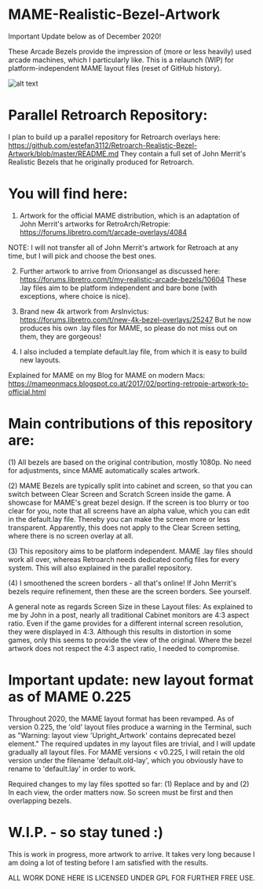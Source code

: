 # MAME-Realistic-Bezel-Artwork

Important Update below as of December 2020!

These Arcade Bezels provide the impression of (more or less heavily) used arcade machines, which I particularly like. This is a relaunch (WIP) for platform-independent MAME layout files (reset of GitHub history).

![alt text](screenshots/bankp.jpg "Bank Panic with Overlay in MAME")

# Parallel Retroarch Repository:

I plan to build up a parallel repository for Retroarch overlays here:
https://github.com/estefan3112/Retroarch-Realistic-Bezel-Artwork/blob/master/README.md
They contain a full set of John Merrit's Realistic Bezels that he originally produced for Retroarch.

# You will find here:

1. Artwork for the official MAME distribution, which is an adaptation of John Merrit's artworks for RetroArch/Retropie:
https://forums.libretro.com/t/arcade-overlays/4084

NOTE: I will not transfer all of John Merrit's artwork for Retroach at any time, but I will pick and choose the best ones.

2. Further artwork to arrive from Orionsangel as discussed here:
https://forums.libretro.com/t/my-realistic-arcade-bezels/10604
These .lay files aim to be platform independent and bare bone (with exceptions, where choice is nice).

3. Brand new 4k artwork from ArsInvictus:
https://forums.libretro.com/t/new-4k-bezel-overlays/25247
But he now produces his own .lay files for MAME, so please do not miss out on them, they are gorgeous!

4. I also included a template default.lay file, from which it is easy to build new layouts.

Explained for MAME on my Blog for MAME on modern Macs:
https://mameonmacs.blogspot.co.at/2017/02/porting-retropie-artwork-to-official.html

# Main contributions of this repository are:

(1) All bezels are based on the original contribution, mostly 1080p. No need for adjustments, since MAME automatically scales artwork.

(2) MAME Bezels are typically split into cabinet and screen, so that you can switch between Clear Screen and Scratch Screen inside the game. A showcase for MAME's great bezel design. If the screen is too blurry or too clear for you, note that all screens have an alpha value, which you can edit in the default.lay file. Thereby you can make the screen more or less transparent. Apparently, this does not apply to the Clear Screen setting, where there is no screen overlay at all.

(3) This repository aims to be platform independent. MAME .lay files should work all over, whereas Retroarch needs dedicated config files for every system. This will also explained in the parallel repository.

(4) I smoothened the screen borders - all that's online! If John Merrit's bezels require refinement, then these are the screen borders. See yourself.

A general note as regards Screen Size in these Layout files:
As explained to me by John in a post, nearly all traditional Cabinet monitors are 4:3 aspect ratio. Even if the game provides for a different internal screen resolution, they were displayed in 4:3. Although this results in distortion in some games, only this seems to provide the view of the original. Where the bezel artwork does not respect the 4:3 aspect ratio, I needed to compromise.

# Important update: new layout format as of MAME 0.225

Throughout 2020, the MAME layout format has been revamped. As of version 0.225, the 'old' layout files produce a warning in the Terminal, such as
"Warning: layout view 'Upright_Artwork' contains deprecated bezel element."
The required updates in my layout files are trivial, and I will update gradually all layout files. For MAME versions < v0.225, I will retain the old version under the filename 'default.old-lay', which you obviously have to rename to 'default.lay' in order to work.

Required changes to my lay files spotted so far:
(1) Replace <bezel element> and </bezel> by <element ref> and </element>
(2) In each view, the order matters now. So screen must be first and then overlapping bezels.

# W.I.P. - so stay tuned :)

This is work in progress, more artwork to arrive. It takes very long because I am doing a lot of testing before I am satisfied with the results.

ALL WORK DONE HERE IS LICENSED UNDER GPL FOR FURTHER FREE USE.
